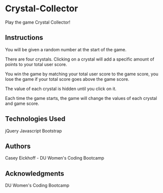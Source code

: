 # Crystal-Collector

Play the game Crystal Collector!

## Instructions
You will be given a random number at the start of the game. 

There are four crystals. Clicking on a crystal will add a specific amount of points to your total user score. 

You win the game by matching your total user score to the game score, you lose the game if your total score goes above the game score. 

The value of each crystal is hidden until you click on it. 

Each time the game starts, the game will change the values of each crystal and game score.

## Technologies Used
jQuery
Javascript
Bootstrap

## Authors
Casey Eickhoff - DU Women's Coding Bootcamp

## Acknowledgments
DU Women's Coding Bootcamp